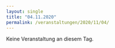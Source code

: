 ```yaml
---
layout: single
title: "04.11.2020"
permalink: /veranstaltungen/2020/11/04/
---
```


Keine Veranstaltung an diesem Tag.
